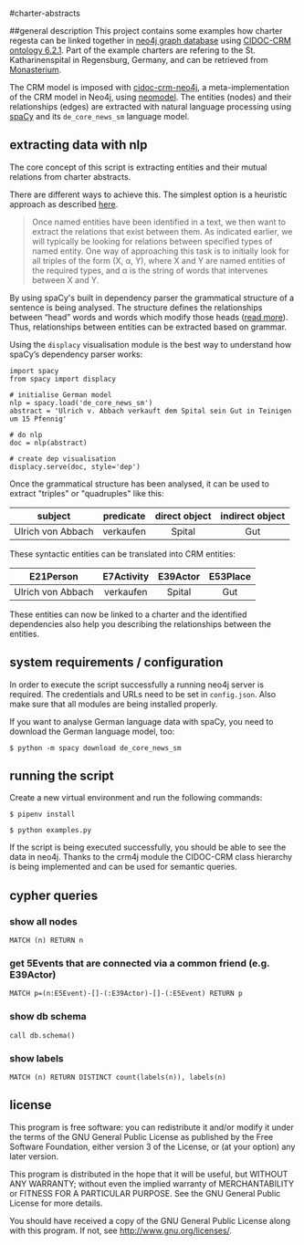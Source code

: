 #charter-abstracts

##general description
This project contains some examples how charter regesta can be linked together in [neo4j graph database](https://neo4j.com/download-center/#community) using [CIDOC-CRM ontology 6.2.1](http://www.cidoc-crm.org/sites/default/files/cidoc_crm_v6.2.1-2018April.rdfs). Part of the example charters are refering to 
the St. Katharinenspital in Regensburg, Germany, and can be retrieved from [Monasterium](https://www.monasterium.net/mom/DE-AKR/Urkunden/fond).

The CRM model is imposed with [cidoc-crm-neo4j](https://github.com/diging/cidoc-crm-neo4j), a meta-implementation of the CRM model in Neo4j, using [neomodel](https://neomodel.readthedocs.io/en/latest/). 
The entities (nodes) and their relationships (edges) are extracted with natural language processing using [spaCy](https://spacy.io/) and its `de_core_news_sm` language model.

## extracting data with nlp 

The core concept of this script is extracting entities and their mutual relations from charter abstracts. 

There are different ways to achieve this. The simplest option is a heuristic approach as described [here](https://www.nltk.org/book/ch07.html#sec-relextract).

> Once named entities have been identified in a text, we then want to extract the relations that exist between them.
As indicated earlier, we will typically be looking for relations between specified types of named entity. One way of
approaching this task is to initially look for all triples of the form (X, α, Y), where X and Y are named entities
of the required types, and α is the string of words that intervenes between X and Y.


By using spaCy's built in dependency parser the grammatical structure of a sentence is being analysed. The structure defines the relationships between “head” words and words which modify those heads ([read more](https://nlp.stanford.edu/software/nndep.html)). Thus, relationships between entities can be extracted based on grammar.

Using the `displacy` visualisation module is the best way to understand how spaCy’s dependency parser works:

```
import spacy
from spacy import displacy

# initialise German model
nlp = spacy.load('de_core_news_sm')
abstract = 'Ulrich v. Abbach verkauft dem Spital sein Gut in Teinigen um 15 Pfennig'

# do nlp
doc = nlp(abstract)

# create dep visualisation
displacy.serve(doc, style='dep')
```

Once the grammatical structure has been analysed, it can be used to extract "triples" or "quadruples" like this:

|subject|predicate|direct object|indirect object|
|:---:|:---:|:---:|:---:|
|Ulrich von Abbach|verkaufen|Spital|Gut|

These syntactic entities can be translated into CRM entities:

|E21Person|E7Activity|E39Actor|E53Place|
|:---:|:---:|:---:|:---:|
|Ulrich von Abbach|verkaufen|Spital|Gut|


These entities can now be linked to a charter and the identified dependencies also help you describing the relationships between the entities. 

## system requirements / configuration
In order to execute the script successfully a running neo4j server is required. The credentials and URLs need to be set in `config.json`. Also make sure that all modules are being installed properly. 

If you want to analyse German language data with spaCy, you need to download the German language model, too:

`$ python -m spacy download de_core_news_sm`  

## running the script

Create a new virtual environment and run the following commands:

`$ pipenv install`

`$ python examples.py`

If the script is being executed successfully, you should be able to see the data in neo4j. Thanks to the crm4j module the CIDOC-CRM class hierarchy is being implemented and can be used for semantic queries.


## cypher queries

### show all nodes
`MATCH (n) RETURN n`

### get 5Events that are connected via a common friend (e.g. E39Actor)
`MATCH p=(n:E5Event)-[]-(:E39Actor)-[]-(:E5Event) RETURN p`

### show db schema
`call db.schema()`

### show labels
`MATCH (n) RETURN DISTINCT count(labels(n)), labels(n)`

## license
This program is free software: you can redistribute it and/or modify it under the terms of the GNU General Public License as published by the Free Software Foundation, either version 3 of the License, or (at your option) any later version.

This program is distributed in the hope that it will be useful, but WITHOUT ANY WARRANTY; without even the implied warranty of MERCHANTABILITY or FITNESS FOR A PARTICULAR PURPOSE. See the GNU General Public License for more details.

You should have received a copy of the GNU General Public License along with this program. If not, see http://www.gnu.org/licenses/.

[Monasterium]: https://www.monasterium.net/mom/DE-AKR/Urkunden/fond

[Test]: https://www.monasterium.net/mom/DE-AKR/Urkunden/fond
